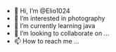 - 👋 Hi, I’m @Elio1024
- 👀 I’m interested in photography
- 🌱 I’m currently learning java
- 💞️ I’m looking to collaborate on ...
- 📫 How to reach me ...

<!---
Elio1024/Elio1024 is a ✨ special ✨ repository because its `README.md` (this file) appears on your GitHub profile.
You can click the Preview link to take a look at your changes.
--->
